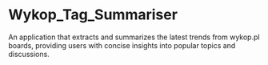 # Wykop_Tag_Summariser
An application that extracts and summarizes the latest trends from wykop.pl boards, providing users with concise insights into popular topics and discussions.
